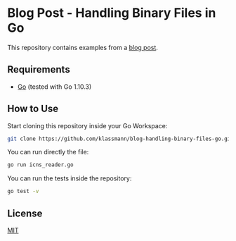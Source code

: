 # Blog Post - Handling Binary Files in Go

This repository contains examples from a [blog post](https://lucasklassmann.com/blog/2018-07-21-handling-binary-files-in-go/).

## Requirements

- [Go](http://golang.org) (tested with Go 1.10.3)

## How to Use

Start cloning this repository inside your Go Workspace:

```sh
git clone https://github.com/klassmann/blog-handling-binary-files-go.git
```

You can run directly the file:
```sh
go run icns_reader.go
```

You can run the tests inside the repository:
```sh
go test -v
```

## License
[MIT](LICENSE)